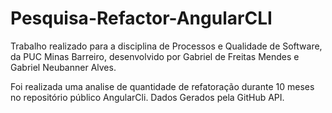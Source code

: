 # Pesquisa-Refactor-AngularCLI

Trabalho realizado para a disciplina de Processos e Qualidade de Software, da PUC Minas Barreiro, desenvolvido por Gabriel de Freitas Mendes e Gabriel Neubanner Alves.

Foi realizada uma analise de quantidade de refatoração durante 10 meses no repositório público AngularCli.
Dados Gerados pela GitHub API.
